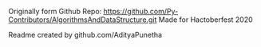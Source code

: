 Originally form Github Repo: https://github.com/Py-Contributors/AlgorithmsAndDataStructure.git
Made for Hactoberfest 2020

Readme created by github.com/AdityaPunetha